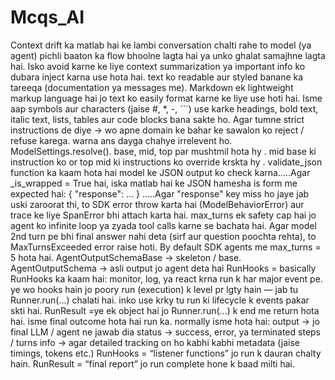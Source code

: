 # Mcqs_AI 
Context drift ka matlab hai ke lambi conversation chalti rahe to model (ya agent) pichli baaton ka flow bhoolne lagta hai ya unko ghalat samajhne lagta hai. Isko avoid karne ke liye context summarization ya important info ko dubara inject karna use hota hai.
text ko readable aur styled banane ka tareeqa (documentation ya messages me).
Markdown ek lightweight markup language hai jo text ko easily format karne ke liye use hoti hai. Isme aap symbols aur characters (jaise #, *, -, ```) use karke headings, bold text, italic text, lists, tables aur code blocks bana sakte ho.
Agar tumne strict instructions de diye → wo apne domain ke bahar ke sawalon ko reject / refuse karega. warna ans dayga chahye irrelevent ho.
ModelSettings.resolve(). base, mid, top par mushtmil hota hy . mid base ki instruction ko or top mid ki instructions ko override krskta hy .
validate_json function ka kaam hota hai model ke JSON output ko check karna.....Agar _is_wrapped = True hai, iska matlab hai ke JSON hamesha is form me expected hai: { "response": ... } .....Agar "response" key miss ho jaye jab uski zaroorat thi, to SDK error throw karta hai (ModelBehaviorError) aur trace ke liye SpanError bhi attach karta hai.
max_turns ek safety cap hai jo agent ko infinite loop ya zyada tool calls karne se bachata hai.
Agar model 2nd turn pe bhi final answer nahi deta (sirf aur question poochta rehta), to MaxTurnsExceeded error raise hoti.
By default SDK agents me max_turns = 5 hota hai.
AgentOutputSchemaBase → skeleton / base.
AgentOutputSchema → asli output jo agent deta hai
RunHooks = basically RunHooks ka kaam hai: monitor, log, ya react krna run k har major event pe. ye wo hooks hain jo poory run (execution) k level pr lgty hain — jab tu Runner.run(...) chalati hai. inko use krky tu run ki lifecycle k events pakar skti hai.
RunResult =ye ek object hai jo Runner.run(...) k end me return hota hai. isme final outcome hota hai run ka.
normally isme hota hai:
output → jo final LLM / agent ne jawab dia
status → success, error, ya terminated
steps / turns info → agar detailed tracking on ho
kabhi kabhi metadata (jaise timings, tokens etc.)
RunHooks = “listener functions” jo run k dauran chalty hain.
RunResult = “final report” jo run complete hone k baad milti hai.



